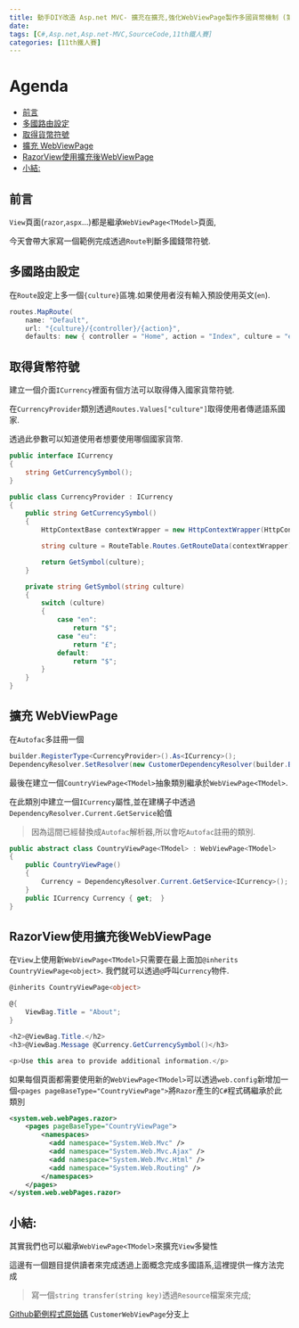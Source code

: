 ```yaml
---
title: 動手DIY改造 Asp.net MVC- 擴充在擴充,強化WebViewPage製作多國貨幣機制 (第29天)
date: 
tags: [C#,Asp.net,Asp.net-MVC,SourceCode,11th鐵人賽]
categories: [11th鐵人賽]
---
```


# Agenda<!-- omit in toc -->
- [前言](#%e5%89%8d%e8%a8%80)
- [多國路由設定](#%e5%a4%9a%e5%9c%8b%e8%b7%af%e7%94%b1%e8%a8%ad%e5%ae%9a)
- [取得貨幣符號](#%e5%8f%96%e5%be%97%e8%b2%a8%e5%b9%a3%e7%ac%a6%e8%99%9f)
- [擴充 WebViewPage<TModel>](#%e6%93%b4%e5%85%85-webviewpagetmodel)
- [RazorView使用擴充後WebViewPage<TModel>](#razorview%e4%bd%bf%e7%94%a8%e6%93%b4%e5%85%85%e5%be%8cwebviewpagetmodel)
- [小結:](#%e5%b0%8f%e7%b5%90)

## 前言

`View`頁面(`razor`,`aspx`...)都是繼承`WebViewPage<TModel>`頁面,

今天會帶大家寫一個範例完成透過`Route`判斷多國錢幣符號.

## 多國路由設定

在`Route`設定上多一個`{culture}`區塊.如果使用者沒有輸入預設使用英文(`en`).

```csharp
routes.MapRoute(
    name: "Default",
    url: "{culture}/{controller}/{action}",
    defaults: new { controller = "Home", action = "Index", culture = "en" });
```

## 取得貨幣符號

建立一個介面`ICurrency`裡面有個方法可以取得傳入國家貨幣符號.

在`CurrencyProvider`類別透過`Routes.Values["culture"]`取得使用者傳遞語系國家.

透過此參數可以知道使用者想要使用哪個國家貨幣.

```csharp
public interface ICurrency
{
    string GetCurrencySymbol();
}

public class CurrencyProvider : ICurrency
{
    public string GetCurrencySymbol()
    {
        HttpContextBase contextWrapper = new HttpContextWrapper(HttpContext.Current);

        string culture = RouteTable.Routes.GetRouteData(contextWrapper)?.Values["culture"] as string;

        return GetSymbol(culture);
    }

    private string GetSymbol(string culture)
    {
        switch (culture)
        {
            case "en":
                return "$";
            case "eu":
                return "£";
            default:
                return "$";
        }
    }
}
```

## 擴充 WebViewPage<TModel> 

在`Autofac`多註冊一個

```csharp
builder.RegisterType<CurrencyProvider>().As<ICurrency>();
DependencyResolver.SetResolver(new CustomerDependencyResolver(builder.Build()));
```

最後在建立一個`CountryViewPage<TModel>`抽象類別繼承於`WebViewPage<TModel>`.

在此類別中建立一個`ICurrency`屬性,並在建構子中透過`DependencyResolver.Current.GetService`給值

> 因為這間已經替換成`Autofac`解析器,所以會吃`Autofac`註冊的類別.

```csharp
public abstract class CountryViewPage<TModel> : WebViewPage<TModel>
{
    public CountryViewPage()
    {
        Currency = DependencyResolver.Current.GetService<ICurrency>();
    }
    public ICurrency Currency { get;  }
}
```

## RazorView使用擴充後WebViewPage<TModel>

在`View`上使用新`WebViewPage<TModel>`只需要在最上面加`@inherits CountryViewPage<object>`.
我們就可以透過`@`呼叫`Currency`物件.

```csharp
@inherits CountryViewPage<object>

@{
    ViewBag.Title = "About";
}

<h2>@ViewBag.Title.</h2>
<h3>@ViewBag.Message @Currency.GetCurrencySymbol()</h3>

<p>Use this area to provide additional information.</p>
```

如果每個頁面都需要使用新的`WebViewPage<TModel>`可以透過`web.config`新增加一個`<pages pageBaseType="CountryViewPage">`將`Razor`產生的`C#`程式碼繼承於此類別

```xml
<system.web.webPages.razor>
    <pages pageBaseType="CountryViewPage">
        <namespaces>
          <add namespace="System.Web.Mvc" />
          <add namespace="System.Web.Mvc.Ajax" />
          <add namespace="System.Web.Mvc.Html" />
          <add namespace="System.Web.Routing" />
        </namespaces>
    </pages>
</system.web.webPages.razor>
```

## 小結:

其實我們也可以繼承`WebViewPage<TModel>`來擴充`View`多變性

這邊有一個題目提供讀者來完成透過上面概念完成多國語系,這裡提供一條方法完成

> 寫一個`string transfer(string key)`透過`Resource`檔案來完成;

[Github範例程式原始碼](https://github.com/isdaniel/ItHelp_MVC_10th/tree/CustomerWebViewPage) `CustomerWebViewPage`分支上

